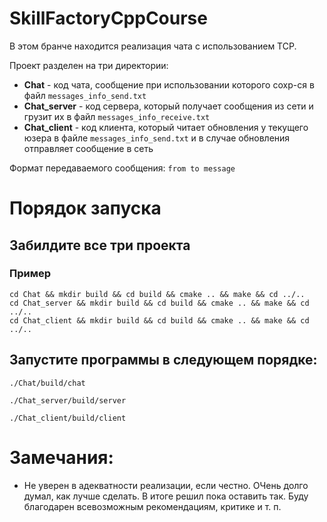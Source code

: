 # SkillFactoryCppCourse

В этом бранче находится реализация чата с использованием TCP. 

Проект разделен на три директории:

* **Chat** - код чата, сообщение при использовании которого сохр-ся в файл `messages_info_send.txt`
* **Chat_server** - код сервера, который получает сообщения из сети и грузит их в файл `messages_info_receive.txt`
* **Chat_client** - код клиента, который читает обновления у текущего юзера в файле `messages_info_send.txt` и в случае обновления отправляет сообщение в сеть

Формат передаваемого сообщения: `from to message`

# Порядок запуска

## Забилдите все три проекта

### Пример
```
cd Chat && mkdir build && cd build && cmake .. && make && cd ../..
cd Chat_server && mkdir build && cd build && cmake .. && make && cd ../..
cd Chat_client && mkdir build && cd build && cmake .. && make && cd ../..
```


## Запустите программы в следующем порядке:

```
./Chat/build/chat
```

```
./Chat_server/build/server
```

```
./Chat_client/build/client
```

# Замечания:
* Не уверен в адекватности реализации, если честно. ОЧень долго думал, как лучше сделать. В итоге решил пока оставить так. Буду благодарен всевозможным рекомендациям, критике и т. п.